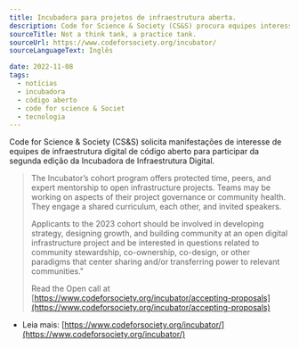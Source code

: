 ```yaml
---
title: Incubadora para projetos de infraestrutura aberta.
description: Code for Science & Society (CS&S) procura equipes interessadas em infraestrutura digital de código aberto para participar da Incubadora de Infraestrutura Digital.
sourceTitle: Not a think tank, a practice tank.
sourceUrl: https://www.codeforsociety.org/incubator/
sourceLanguageText: Inglês

date: 2022-11-08
tags:
  - notícias
  - incubadora
  - código aberto
  - code for science & Societ
  - tecnologia
---
```


Code for Science & Society (CS&S) solicita manifestações de interesse de equipes de infraestrutura digital de código aberto para participar da segunda edição da Incubadora de Infraestrutura Digital.

> The Incubator’s cohort program offers protected time, peers, and expert mentorship to open infrastructure projects. Teams may be working on aspects of their project governance or community health. They engage a shared curriculum, each other, and invited speakers.
>
> Applicants to the 2023 cohort should be involved in developing strategy, designing growth, and building community at an open digital infrastructure project and be interested in questions related to community stewardship, co-ownership, co-design, or other paradigms that center sharing and/or transferring power to relevant communities."
>
> Read the Open call at [https://www.codeforsociety.org/incubator/accepting-proposals](https://www.codeforsociety.org/incubator/accepting-proposals)

* Leia mais: [https://www.codeforsociety.org/incubator/](https://www.codeforsociety.org/incubator/)
